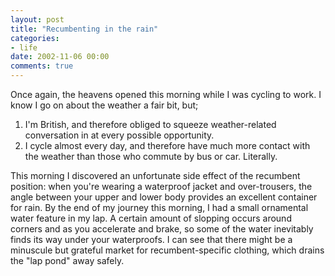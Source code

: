 ```yaml
---
layout: post
title: "Recumbenting in the rain"
categories:
- life
date: 2002-11-06 00:00
comments: true
---
```


<p>Once again, the heavens opened this morning while I was cycling to work. I know I go on about the weather a fair bit, but;</p>

<ol>
<li>I'm British, and therefore obliged to squeeze weather-related conversation in at every possible opportunity.</li>
<li>I cycle almost every day, and therefore have much more contact with the weather than those who commute by bus or car. Literally.</li>
</ol>

<p>This morning I discovered an unfortunate side effect of the recumbent position: when you're wearing a waterproof jacket and over-trousers, the angle between your upper and lower body provides an excellent container for rain. By the end of my journey this morning, I had a small ornamental water feature in my lap. A certain amount of slopping occurs around corners and as you accelerate and brake, so some of the water inevitably finds its way under your waterproofs. I can see that there might be a minuscule but grateful market for recumbent-specific clothing, which drains the "lap pond" away safely.</p>


